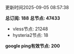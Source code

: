 更新时间2025-09-05 08:57:38

**总订阅: 188**
**总节点: 47433**
- vless节点: 21248
- hysteria2节点: 18

**google ping有效节点: 200**
